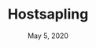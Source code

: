 ---
title: Hostsapling
description: Hostsapling was first released in early 2019 as a startup. Now they offer cheap reliable hosting for all clients without the dumb stuff other hosts push on you.
img: hostsapling.png
url: https://hostsapling.net/
date: May 5, 2020
tags: bootstrap vue
---